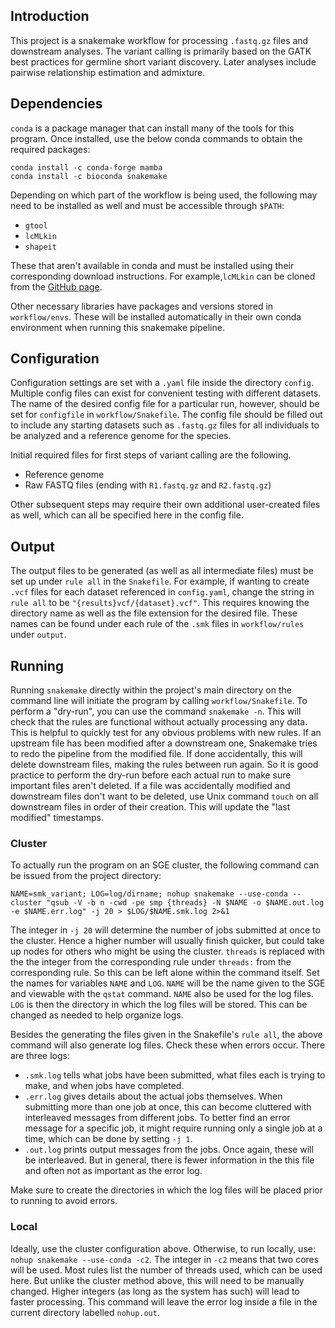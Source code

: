 ## Introduction

This project is a snakemake workflow for processing `.fastq.gz` files and downstream analyses. The variant calling is primarily based on the GATK best practices for germline short variant discovery. Later analyses include pairwise relationship estimation and admixture.


## Dependencies

`conda` is a package manager that can install many of the tools for this program.
Once installed, use the below conda commands to obtain the required packages:
```
conda install -c conda-forge mamba
conda install -c bioconda snakemake
```

Depending on which part of the workflow is being used, the following may need to be installed as well and must be accessible through `$PATH`:
* `gtool`
* `lcMLkin`
* `shapeit`

These that aren't available in conda and must be installed using their corresponding download instructions. For example,`lcMLkin` can be cloned from the [GitHub page](https://github.com/COMBINE-lab/maximum-likelihood-relatedness-estimation). 

Other necessary libraries have packages and versions stored in `workflow/envs`. These will be installed automatically in their own conda environment when running this snakemake pipeline.


## Configuration

Configuration settings are set with a `.yaml` file inside the directory `config`. Multiple config files can exist for convenient testing with different datasets. The name of the desired config file for a particular run, however, should be set for `configfile` in `workflow/Snakefile`. The config file should be filled out to include any starting datasets such as `.fastq.gz` files for all individuals to be analyzed and a reference genome for the species.

Initial required files for first steps of variant calling are the following.
* Reference genome
* Raw FASTQ files (ending with `R1.fastq.gz` and `R2.fastq.gz`)

Other subsequent steps may require their own additional user-created files as well, which can all be specified here in the config file.


## Output

The output files to be generated (as well as all intermediate files) must be set up under `rule all` in the `Snakefile`. For example, if wanting to create `.vcf` files for each dataset referenced in `config.yaml`, change the string in `rule all` to be `"{results}vcf/{dataset}.vcf"`. This requires knowing the directory name as well as the file extension for the desired file. These names can be found under each rule of the `.smk` files in `workflow/rules` under `output`.


## Running

Running `snakemake` directly within the project's main directory on the command line will initiate the program by calling `workflow/Snakefile`. To perform a "dry-run", you can use the command `snakemake -n`. This will check that the rules are functional without actually processing any data. This is helpful to quickly test for any obvious problems with new rules. If an upstream file has been modified after a downstream one, Snakemake tries to redo the pipeline from the modified file. If done accidentally, this will delete downstream files, making the rules between run again. So it is good practice to perform the dry-run before each actual run to make sure important files aren't deleted. If a file was accidentally modified and downstream files don't want to be deleted, use Unix command `touch` on all downstream files in order of their creation. This will update the "last modified" timestamps.


### Cluster

To actually run the program on an SGE cluster, the following command can be issued from the project directory:
```
NAME=smk_variant; LOG=log/dirname; nohup snakemake --use-conda --cluster "qsub -V -b n -cwd -pe smp {threads} -N $NAME -o $NAME.out.log -e $NAME.err.log" -j 20 > $LOG/$NAME.smk.log 2>&1
```

The integer in `-j 20` will determine the number of jobs submitted at once to the cluster. Hence a higher number will usually finish quicker, but could take up nodes for others who might be using the cluster. `threads` is replaced with the the integer from the corresponding rule under `threads:` from the corresponding rule. So this can be left alone within the command itself. Set the names for variables `NAME` and `LOG`. `NAME` will be the name given to the SGE and viewable with the `qstat` command. `NAME` also be used for the log files. `LOG` is then the directory in which the log files will be stored. This can be changed as needed to help organize logs.

Besides the generating the files given in the Snakefile's `rule all`, the above command will also generate log files. Check these when errors occur. There are three logs:
* `.smk.log` tells what jobs have been submitted, what files each is trying to make, and when jobs have completed.
* `.err.log` gives details about the actual jobs themselves. When submitting more than one job at once, this can become cluttered with interleaved messages from different jobs. To better find an error message for a specific job, it might require running only a single job at a time, which can be done by setting `-j 1`.
* `.out.log` prints output messages from the jobs. Once again, these will be interleaved. But in general, there is fewer information in the this file and often not as important as the error log.

Make sure to create the directories in which the log files will be placed prior to running to avoid errors.

### Local

Ideally, use the cluster configuration above. Otherwise, to run locally, use: `nohup snakemake --use-conda -c2`. The integer in `-c2` means that two cores will be used. Most rules list the number of threads used, which can be used here. But unlike the cluster method above, this will need to be manually changed. Higher integers (as long as the system has such) will lead to faster processing. This command will leave the error log inside a file in the current directory labelled `nohup.out`.
